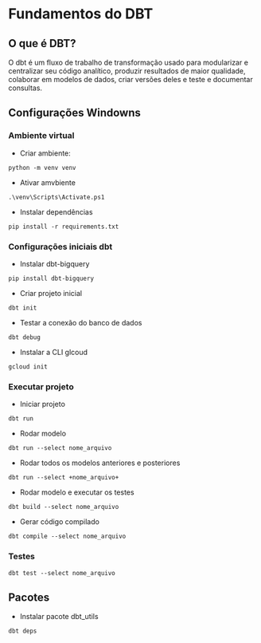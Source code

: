# Fundamentos do DBT

## O que é DBT?
O dbt é um fluxo de trabalho de transformação usado para modularizar e centralizar seu código analítico, produzir resultados de maior qualidade, colaborar em modelos de dados, criar versões deles e teste e documentar consultas.

## Configurações Windowns

### Ambiente virtual
- Criar ambiente: 
```shell
python -m venv venv
```

- Ativar amvbiente 
```shell
.\venv\Scripts\Activate.ps1
```

- Instalar dependências
```shel
pip install -r requirements.txt
```

### Configurações iniciais dbt

- Instalar dbt-bigquery
```shell
pip install dbt-bigquery
```

- Criar projeto inicial
```shell
dbt init
```

- Testar a conexão do banco de dados
```shell
dbt debug
```

- Instalar a CLI glcoud
```shell
gcloud init
```

### Executar projeto

- Iniciar projeto
```shell
dbt run
```

- Rodar modelo
```shell
dbt run --select nome_arquivo
```

- Rodar todos os modelos anteriores e posteriores
```shell
dbt run --select +nome_arquivo+
```

- Rodar modelo e executar os testes
```shell
dbt build --select nome_arquivo
```

- Gerar código compilado
```shell
dbt compile --select nome_arquivo
```

### Testes
```shell
dbt test --select nome_arquivo
```
## Pacotes

- Instalar pacote dbt_utils
```shell
dbt deps
```
